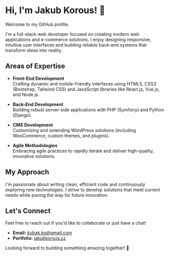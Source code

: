 # Hi, I'm Jakub Korous! 👋

Welcome to my GitHub profile.

I'm a full-stack web developer focused on creating modern web applications and e-commerce solutions. I enjoy designing responsive, intuitive user interfaces and building reliable back-end systems that transform ideas into reality.

## Areas of Expertise

- **Front-End Development**  
  Crafting dynamic and mobile-friendly interfaces using HTML5, CSS3 (Bootstrap, Tailwind CSS) and JavaScript libraries like React.js, Vue.js, and Node.js.

- **Back-End Development**  
  Building robust server-side applications with PHP (Symfony) and Python (Django).

- **CMS Development**  
  Customizing and extending WordPress solutions (including WooCommerce, custom themes, and plugins).

- **Agile Methodologies**  
  Embracing agile practices to rapidly iterate and deliver high-quality, innovative solutions.

## My Approach

I'm passionate about writing clean, efficient code and continuously exploring new technologies. I strive to develop solutions that meet current needs while paving the way for future innovation.

## Let's Connect

Feel free to reach out if you'd like to collaborate or just have a chat!

- **Email:** [kubak.ko@gmail.com](mailto:kubak.ko@gmail.com)
- **Portfolio:** [jakubkorous.cz](https://jakubkorous.cz)

Looking forward to building something amazing together! 🌟
